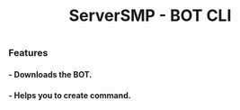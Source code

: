 <h1 align="center">ServerSMP - BOT CLI<h1>

### Features

#### - Downloads the BOT.
#### - Helps you to create command.
